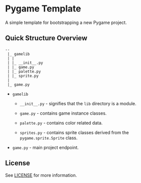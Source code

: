 # Pygame Template

A simple template for bootstrapping a new Pygame project.

## Quick Structure Overview

````
--
 |_ gamelib
 | |
 | |_ __init__.py
 | |_ game.py
 | |_ palette.py
 | |_ sprite.py
 |
 |_ game.py
````

* `gamelib`
  * `__init__.py` - signifies that the `lib` directory is a module.

  * `game.py` - contains game instance classes.

  * `palette.py` - contains color related data.

  * `sprites.py` - contains sprite classes derived from the `pygame.sprite.Sprite` class.

* `game.py` - main project endpoint.
  

## License

See [LICENSE](./LICENSE) for more information.